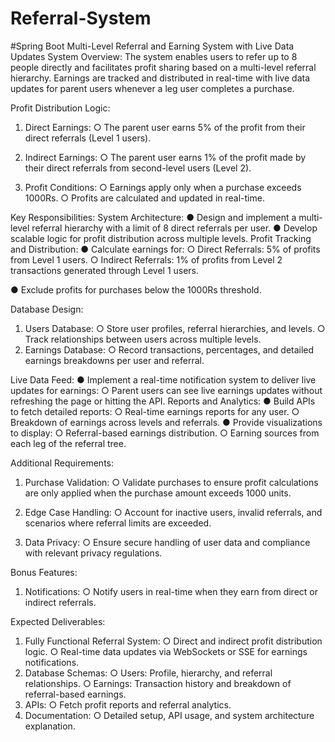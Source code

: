 # Referral-System
#Spring Boot
Multi-Level Referral and Earning System with Live Data Updates
System Overview:
The system enables users to refer up to 8 people directly and facilitates profit sharing
based on a multi-level referral hierarchy. Earnings are tracked and distributed in real-time
with live data updates for parent users whenever a leg user completes a purchase.

Profit Distribution Logic:
1. Direct Earnings:
○ The parent user earns 5% of the profit from their direct referrals (Level 1
users).
2. Indirect Earnings:
○ The parent user earns 1% of the profit made by their direct referrals from
second-level users (Level 2).

3. Profit Conditions:
○ Earnings apply only when a purchase exceeds 1000Rs.
○ Profits are calculated and updated in real-time.

Key Responsibilities:
System Architecture:
● Design and implement a multi-level referral hierarchy with a limit of 8 direct
referrals per user.
● Develop scalable logic for profit distribution across multiple levels.
Profit Tracking and Distribution:
● Calculate earnings for:
○ Direct Referrals: 5% of profits from Level 1 users.
○ Indirect Referrals: 1% of profits from Level 2 transactions generated through
Level 1 users.

● Exclude profits for purchases below the 1000Rs threshold.

Database Design:
1. Users Database:
○ Store user profiles, referral hierarchies, and levels.
○ Track relationships between users across multiple levels.
2. Earnings Database:
○ Record transactions, percentages, and detailed earnings breakdowns per
user and referral.

Live Data Feed:
● Implement a real-time notification system to deliver live updates for earnings:
○ Parent users can see live earnings updates without refreshing the page or
hitting the API.
Reports and Analytics:
● Build APIs to fetch detailed reports:
○ Real-time earnings reports for any user.
○ Breakdown of earnings across levels and referrals.
● Provide visualizations to display:
○ Referral-based earnings distribution.
○ Earning sources from each leg of the referral tree.

Additional Requirements:
1. Purchase Validation:
○ Validate purchases to ensure profit calculations are only applied when the
purchase amount exceeds 1000 units.

2. Edge Case Handling:
○ Account for inactive users, invalid referrals, and scenarios where referral
limits are exceeded.

3. Data Privacy:
○ Ensure secure handling of user data and compliance with relevant privacy
regulations.

Bonus Features:
1. Notifications:
○ Notify users in real-time when they earn from direct or indirect referrals.

Expected Deliverables:
1. Fully Functional Referral System:
○ Direct and indirect profit distribution logic.
○ Real-time data updates via WebSockets or SSE for earnings notifications.
2. Database Schemas:
○ Users: Profile, hierarchy, and referral relationships.
○ Earnings: Transaction history and breakdown of referral-based earnings.
3. APIs:
○ Fetch profit reports and referral analytics.
4. Documentation:
○ Detailed setup, API usage, and system architecture explanation.
